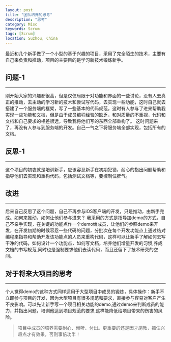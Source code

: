 ```yaml
---
layout: post
title: "团队培养的思考"
description: "思考"
category: Misc
keywords: Scrum
tags: [Scrum] 
location: Suzhou, China
---
```


最近和几个新手做了一个小型的基于兴趣的项目，采用了完全陌生的技术，主要有自己来负责和推动，项目的主要目的是学习新技术锻炼新手。

## 问题-1
---

刚开始大家的兴趣都很高，但是仅仅局限于对功能和界面的一些讨论，没有人去真正的推动，去主动的学习新的技术和尝试写代码，去实现一些功能，这时自己就去搭建了一个服务端的框架，写了一些基本的代码规范，这时有人参与了进来帮助我实现一些功能和文档，但是由于成员编程经验的缺乏，和对质量的不重视，代码和文档和自己要求的相差很远，导致我将他们写的东西全部重构了。 这时问题来了，再没有人参与到服务端的开发。自己一气之下将服务端全部实现，包括所有的文档。

## 反思-1
---

这个项目的初衷就是培训新手，应该容忍新手在初期犯错，耐心的指出问题帮助和指导他们去实现和重构代码，包括测试文档等，要控制住脾气。 

## 改进
---

后来自己反思了这个问题，自己不再参与iOS客户端的开发，只是推动，由新手完成。如何来推动，如何让他们参与进来？ 我采用的方式是指导加demo的方式，自己不亲手实现，在关键的功能点作一个demo给成员，让他们的参照demo来开发，在开发初期的时候容忍一些代码的问题，分批次在每个开发功能点上通过结对编程来指导和帮助开发该功能点的人员来重构代码，这样可以让新手了解如何去写干净的代码，如何设计一个功能点，如何写文档，培养他们增量开发的习惯,养成文档的书写规范,同时也是强制要求他们去读代码，而且还留下了技术研究的空间。


## 对于将来大项目的思考
---

个人觉得demo的这种方式同样适用于大型项目中成员的锻炼，具体操作：新手不立即参与项目的开发，因为大型项目有很多规范和要求，直接参与容易对客户产生不良影响。可以先让新手写一个项目相关功能的demo,通过demo来判断成员的能力，并指出问题，培训他达到项目规范的要求,这样能降低给项目带来的伤害的风险。

> 项目中成员的培养需要耐心、倾听、付出。更重要的还是因才施教，抓住兴趣点才有效果，否则事倍功半！



